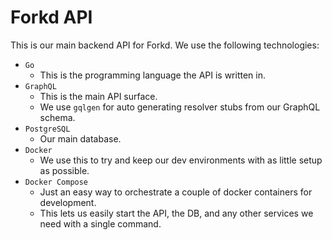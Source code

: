 # Forkd API

This is our main backend API for Forkd. We use the following technologies:

- `Go`
  - This is the programming language the API is written in.
- `GraphQL`
  - This is the main API surface.
  - We use `gqlgen` for auto generating resolver stubs from our GraphQL schema.
- `PostgreSQL`
  - Our main database.
- `Docker`
  - We use this to try and keep our dev environments with as little setup as possible.
- `Docker Compose`
  - Just an easy way to orchestrate a couple of docker containers for development.
  - This lets us easily start the API, the DB, and any other services we need with a single command.
